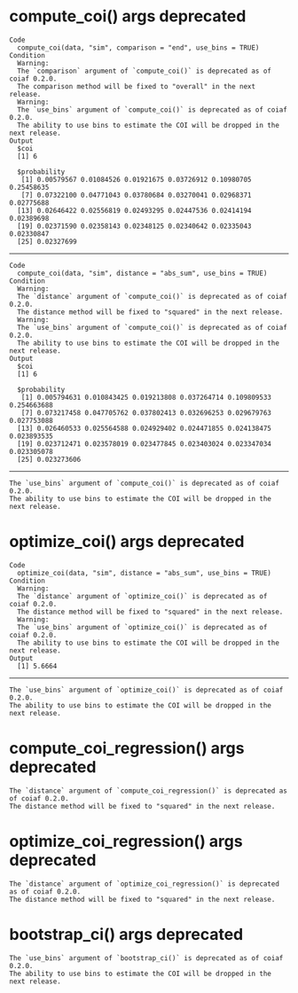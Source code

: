 # compute_coi() args deprecated

    Code
      compute_coi(data, "sim", comparison = "end", use_bins = TRUE)
    Condition
      Warning:
      The `comparison` argument of `compute_coi()` is deprecated as of coiaf 0.2.0.
      The comparison method will be fixed to "overall" in the next release.
      Warning:
      The `use_bins` argument of `compute_coi()` is deprecated as of coiaf 0.2.0.
      The ability to use bins to estimate the COI will be dropped in the next release.
    Output
      $coi
      [1] 6
      
      $probability
       [1] 0.00579567 0.01084526 0.01921675 0.03726912 0.10980705 0.25458635
       [7] 0.07322100 0.04771043 0.03780684 0.03270041 0.02968371 0.02775688
      [13] 0.02646422 0.02556819 0.02493295 0.02447536 0.02414194 0.02389698
      [19] 0.02371590 0.02358143 0.02348125 0.02340642 0.02335043 0.02330847
      [25] 0.02327699
      

---

    Code
      compute_coi(data, "sim", distance = "abs_sum", use_bins = TRUE)
    Condition
      Warning:
      The `distance` argument of `compute_coi()` is deprecated as of coiaf 0.2.0.
      The distance method will be fixed to "squared" in the next release.
      Warning:
      The `use_bins` argument of `compute_coi()` is deprecated as of coiaf 0.2.0.
      The ability to use bins to estimate the COI will be dropped in the next release.
    Output
      $coi
      [1] 6
      
      $probability
       [1] 0.005794631 0.010843425 0.019213808 0.037264714 0.109809533 0.254663688
       [7] 0.073217458 0.047705762 0.037802413 0.032696253 0.029679763 0.027753088
      [13] 0.026460533 0.025564588 0.024929402 0.024471855 0.024138475 0.023893535
      [19] 0.023712471 0.023578019 0.023477845 0.023403024 0.023347034 0.023305078
      [25] 0.023273606
      

---

    The `use_bins` argument of `compute_coi()` is deprecated as of coiaf 0.2.0.
    The ability to use bins to estimate the COI will be dropped in the next release.

# optimize_coi() args deprecated

    Code
      optimize_coi(data, "sim", distance = "abs_sum", use_bins = TRUE)
    Condition
      Warning:
      The `distance` argument of `optimize_coi()` is deprecated as of coiaf 0.2.0.
      The distance method will be fixed to "squared" in the next release.
      Warning:
      The `use_bins` argument of `optimize_coi()` is deprecated as of coiaf 0.2.0.
      The ability to use bins to estimate the COI will be dropped in the next release.
    Output
      [1] 5.6664

---

    The `use_bins` argument of `optimize_coi()` is deprecated as of coiaf 0.2.0.
    The ability to use bins to estimate the COI will be dropped in the next release.

# compute_coi_regression() args deprecated

    The `distance` argument of `compute_coi_regression()` is deprecated as of coiaf 0.2.0.
    The distance method will be fixed to "squared" in the next release.

# optimize_coi_regression() args deprecated

    The `distance` argument of `optimize_coi_regression()` is deprecated as of coiaf 0.2.0.
    The distance method will be fixed to "squared" in the next release.

# bootstrap_ci() args deprecated

    The `use_bins` argument of `bootstrap_ci()` is deprecated as of coiaf 0.2.0.
    The ability to use bins to estimate the COI will be dropped in the next release.

